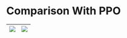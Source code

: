 
# Comparison With PPO

| <img style="align-self:center;" src="ppo_comparison/sin.png" image="None" styles="{'margin': '0.5em'}" width="None" height="None"/> | <img style="align-self:center;" src="ppo_comparison/sin.pdf" image="None" styles="{'margin': '0.5em'}" width="None" height="None"/> |
|:-----------------------------------------------------------------------------------------------------------------------------------:|:-----------------------------------------------------------------------------------------------------------------------------------:|
